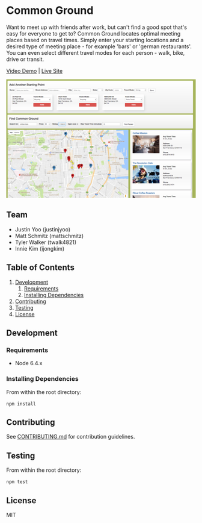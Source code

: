 # Common Ground

 Want to meet up with friends after work, but can't find a good spot that's easy for everyone to get to? Common Ground locates optimal meeting places based on travel times. Simply enter your starting locations and a desired type of meeting place - for example 'bars' or 'german restaurants'. You can even select different travel modes for each person - walk, bike, drive or transit. 
 
 [Video Demo](https://www.youtube.com/edit?o=U&video_id=I3OBtvNeGOs)  |  [Live Site](https://findcommonground.herokuapp.com/)
 
 ![Screenshot](screenshots/screenshot-3-anchors.png "screenshot")


## Team

  - Justin Yoo (justinjyoo)
  - Matt Schmitz (mattschmitz)
  - Tyler Walker (twalk4821)
  - Innie Kim (ijongkim)

## Table of Contents

1. [Development](#development)
    1. [Requirements](#requirements)
    1. [Installing Dependencies](#installing-dependencies)
1. [Contributing](#contributing)
1. [Testing](#testing)
1. [License](#license)

## Development

### Requirements

- Node 6.4.x

### Installing Dependencies

From within the root directory:
```
npm install
```

## Contributing

See [CONTRIBUTING.md](CONTRIBUTING.md) for contribution guidelines.

## Testing

From within the root directory:
```
npm test
```

## License

MIT
